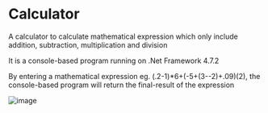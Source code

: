 # Calculator
A calculator to calculate mathematical expression which only include addition, subtraction, multiplication and division

It is a console-based program running on .Net Framework 4.7.2

By entering a mathematical expression eg. (.2-1)*6+(-5+(3--2)+.09)(2), the console-based program will return the final-result of the expression

![image](https://user-images.githubusercontent.com/30174905/133915315-12cc6956-8c08-4e98-ac62-c354cc6bd1a5.png)
